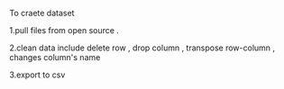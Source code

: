To craete dataset


1.pull files from open source .


2.clean data include delete row , drop column , transpose row-column , changes column's name


3.export to csv


